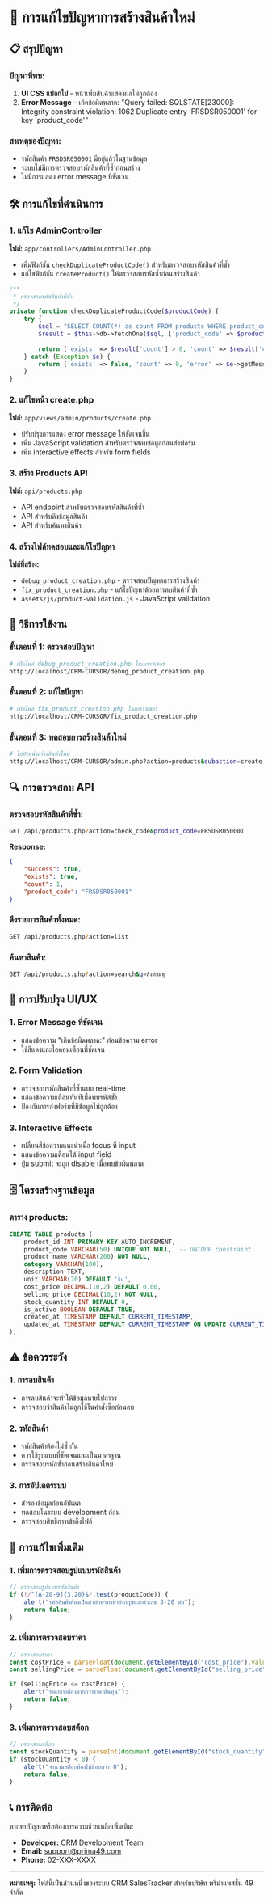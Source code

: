 # 🔧 การแก้ไขปัญหาการสร้างสินค้าใหม่

## 📋 สรุปปัญหา

### ปัญหาที่พบ:
1. **UI CSS แปลกไป** - หน้าเพิ่มสินค้าแสดงผลไม่ถูกต้อง
2. **Error Message** - เกิดข้อผิดพลาด: "Query failed: SQLSTATE[23000]: Integrity constraint violation: 1062 Duplicate entry 'FRSDSR050001' for key 'product_code'"

### สาเหตุของปัญหา:
- รหัสสินค้า `FRSDSR050001` มีอยู่แล้วในฐานข้อมูล
- ระบบไม่มีการตรวจสอบรหัสสินค้าที่ซ้ำก่อนสร้าง
- ไม่มีการแสดง error message ที่ชัดเจน

## 🛠️ การแก้ไขที่ดำเนินการ

### 1. แก้ไข AdminController
**ไฟล์:** `app/controllers/AdminController.php`

- เพิ่มฟังก์ชัน `checkDuplicateProductCode()` สำหรับตรวจสอบรหัสสินค้าที่ซ้ำ
- แก้ไขฟังก์ชัน `createProduct()` ให้ตรวจสอบรหัสซ้ำก่อนสร้างสินค้า

```php
/**
 * ตรวจสอบรหัสสินค้าที่ซ้ำ
 */
private function checkDuplicateProductCode($productCode) {
    try {
        $sql = "SELECT COUNT(*) as count FROM products WHERE product_code = :product_code";
        $result = $this->db->fetchOne($sql, ['product_code' => $productCode]);
        
        return ['exists' => $result['count'] > 0, 'count' => $result['count']];
    } catch (Exception $e) {
        return ['exists' => false, 'count' => 0, 'error' => $e->getMessage()];
    }
}
```

### 2. แก้ไขหน้า create.php
**ไฟล์:** `app/views/admin/products/create.php`

- ปรับปรุงการแสดง error message ให้ชัดเจนขึ้น
- เพิ่ม JavaScript validation สำหรับตรวจสอบข้อมูลก่อนส่งฟอร์ม
- เพิ่ม interactive effects สำหรับ form fields

### 3. สร้าง Products API
**ไฟล์:** `api/products.php`

- API endpoint สำหรับตรวจสอบรหัสสินค้าที่ซ้ำ
- API สำหรับดึงข้อมูลสินค้า
- API สำหรับค้นหาสินค้า

### 4. สร้างไฟล์ทดสอบและแก้ไขปัญหา
**ไฟล์ที่สร้าง:**
- `debug_product_creation.php` - ตรวจสอบปัญหาการสร้างสินค้า
- `fix_product_creation.php` - แก้ไขปัญหาด้วยการลบสินค้าที่ซ้ำ
- `assets/js/product-validation.js` - JavaScript validation

## 🚀 วิธีการใช้งาน

### ขั้นตอนที่ 1: ตรวจสอบปัญหา
```bash
# เปิดไฟล์ debug_product_creation.php ในเบราว์เซอร์
http://localhost/CRM-CURSOR/debug_product_creation.php
```

### ขั้นตอนที่ 2: แก้ไขปัญหา
```bash
# เปิดไฟล์ fix_product_creation.php ในเบราว์เซอร์
http://localhost/CRM-CURSOR/fix_product_creation.php
```

### ขั้นตอนที่ 3: ทดสอบการสร้างสินค้าใหม่
```bash
# ไปยังหน้าสร้างสินค้าใหม่
http://localhost/CRM-CURSOR/admin.php?action=products&subaction=create
```

## 🔍 การตรวจสอบ API

### ตรวจสอบรหัสสินค้าที่ซ้ำ:
```bash
GET /api/products.php?action=check_code&product_code=FRSDSR050001
```

**Response:**
```json
{
    "success": true,
    "exists": true,
    "count": 1,
    "product_code": "FRSDSR050001"
}
```

### ดึงรายการสินค้าทั้งหมด:
```bash
GET /api/products.php?action=list
```

### ค้นหาสินค้า:
```bash
GET /api/products.php?action=search&q=สิงห์ชมพู
```

## 📱 การปรับปรุง UI/UX

### 1. Error Message ที่ชัดเจน
- แสดงข้อความ "เกิดข้อผิดพลาด:" ก่อนข้อความ error
- ใช้สีแดงและไอคอนเตือนที่ชัดเจน

### 2. Form Validation
- ตรวจสอบรหัสสินค้าที่ซ้ำแบบ real-time
- แสดงข้อความเตือนทันทีเมื่อพบรหัสซ้ำ
- ป้องกันการส่งฟอร์มที่มีข้อมูลไม่ถูกต้อง

### 3. Interactive Effects
- เปลี่ยนสีข้อความแนะนำเมื่อ focus ที่ input
- แสดงข้อความเตือนใต้ input field
- ปุ่ม submit จะถูก disable เมื่อพบข้อผิดพลาด

## 🗄️ โครงสร้างฐานข้อมูล

### ตาราง products:
```sql
CREATE TABLE products (
    product_id INT PRIMARY KEY AUTO_INCREMENT,
    product_code VARCHAR(50) UNIQUE NOT NULL,  -- UNIQUE constraint
    product_name VARCHAR(200) NOT NULL,
    category VARCHAR(100),
    description TEXT,
    unit VARCHAR(20) DEFAULT 'ชิ้น',
    cost_price DECIMAL(10,2) DEFAULT 0.00,
    selling_price DECIMAL(10,2) NOT NULL,
    stock_quantity INT DEFAULT 0,
    is_active BOOLEAN DEFAULT TRUE,
    created_at TIMESTAMP DEFAULT CURRENT_TIMESTAMP,
    updated_at TIMESTAMP DEFAULT CURRENT_TIMESTAMP ON UPDATE CURRENT_TIMESTAMP
);
```

## ⚠️ ข้อควรระวัง

### 1. การลบสินค้า
- การลบสินค้าจะทำให้ข้อมูลหายไปถาวร
- ตรวจสอบว่าสินค้าไม่ถูกใช้ในคำสั่งซื้อก่อนลบ

### 2. รหัสสินค้า
- รหัสสินค้าต้องไม่ซ้ำกัน
- ควรใช้รูปแบบที่ชัดเจนและเป็นมาตรฐาน
- ตรวจสอบรหัสซ้ำก่อนสร้างสินค้าใหม่

### 3. การอัปเดตระบบ
- สำรองข้อมูลก่อนอัปเดต
- ทดสอบในระบบ development ก่อน
- ตรวจสอบสิทธิ์การเข้าถึงไฟล์

## 🔧 การแก้ไขเพิ่มเติม

### 1. เพิ่มการตรวจสอบรูปแบบรหัสสินค้า
```javascript
// ตรวจสอบรูปแบบรหัสสินค้า
if (!/^[A-Z0-9]{3,20}$/.test(productCode)) {
    alert("รหัสสินค้าต้องเป็นตัวอักษรภาษาอังกฤษและตัวเลข 3-20 ตัว");
    return false;
}
```

### 2. เพิ่มการตรวจสอบราคา
```javascript
// ตรวจสอบราคา
const costPrice = parseFloat(document.getElementById("cost_price").value);
const sellingPrice = parseFloat(document.getElementById("selling_price").value);

if (sellingPrice <= costPrice) {
    alert("ราคาขายต้องมากกว่าราคาต้นทุน");
    return false;
}
```

### 3. เพิ่มการตรวจสอบสต็อก
```javascript
// ตรวจสอบสต็อก
const stockQuantity = parseInt(document.getElementById("stock_quantity").value);
if (stockQuantity < 0) {
    alert("จำนวนสต็อกต้องไม่น้อยกว่า 0");
    return false;
}
```

## 📞 การติดต่อ

หากพบปัญหาหรือต้องการความช่วยเหลือเพิ่มเติม:
- **Developer:** CRM Development Team
- **Email:** support@prima49.com
- **Phone:** 02-XXX-XXXX

---

**หมายเหตุ:** ไฟล์นี้เป็นส่วนหนึ่งของระบบ CRM SalesTracker สำหรับบริษัท พรีม่าแพสชั่น 49 จำกัด
